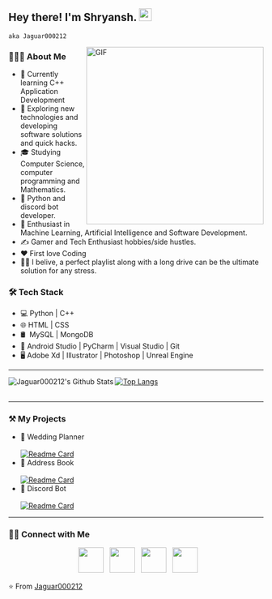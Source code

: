 ## Hey there! I'm Shryansh. <img src="https://github.com/Wizard-i/Wizard-i/blob/main/Hi.gif?raw=true" width="25">

``aka Jaguar000212``

<img align="right" alt="GIF" src="https://github.com/Wizard-i/Wizard-i/blob/main/gif2.gif.gif?raw=true" width="350"/>

### 👨🏻‍💻 About Me

- 🔭 Currently learning C++ Application Development
- 🤔 Exploring new technologies and developing software solutions and quick hacks.
- 🎓 Studying Computer Science, computer programming and Mathematics.
- 💼 Python and discord bot developer.
- 🌱 Enthusiast in Machine Learning, Artificial Intelligence and Software Development.
- ✍️ Gamer and Tech Enthusiast hobbies/side hustles.
- ❤️ First love Coding
- 😮‍💨 I belive, a perfect playlist along with a long drive can be the ultimate solution for any stress. 

### 🛠 Tech Stack

- 💻 Python | C++  
- 🌐 HTML | CSS 
- 🛢  &nbsp;MySQL | MongoDB
- 🔧 Android Studio | PyCharm | Visual Studio | Git
- 🖥 Adobe Xd | Illustrator | Photoshop | Unreal Engine

---

<img align="left" src="https://github-readme-stats.vercel.app/api?username=wizard-i&custom_title=Jaguar000212's%20Github%20Stats&include_all_commits=true&count_private=true&show_icons=true&line_height=20&title_color=7A7ADB&icon_color=2234AE&text_color=D3D3D3&bg_color=0,000000,130F40" alt="Jaguar000212's Github Stats"> 

[![Top Langs](https://github-readme-stats.vercel.app/api/top-langs/?username=wizard-i&card_width=500&line_height=20&title_color=7A7ADB&icon_color=2234AE&text_color=D3D3D3&bg_color=0,000000,130F40)](https://github.com/wizard-i/)
<br></br>

---

### ⚒️ My Projects
- 💒 Wedding Planner <br></br>
  [![Readme Card](https://github-readme-stats.vercel.app/api/pin/?username=wizard-i&repo=Wedding-Planner&line_height=20&title_color=7A7ADB&icon_color=2234AE&text_color=D3D3D3&bg_color=0,000000,130F40)](https://github.com/Wizard-i/Wedding-Planner)
- 📃 Address Book <br></br>
  [![Readme Card](https://github-readme-stats.vercel.app/api/pin/?username=wizard-i&repo=Address-Book&line_height=20&title_color=7A7ADB&icon_color=2234AE&text_color=D3D3D3&bg_color=0,000000,130F40)](https://github.com/Wizard-i/Address-Book)
- 🤖 Discord Bot <br></br>
  [![Readme Card](https://github-readme-stats.vercel.app/api/pin/?username=wizard-i&repo=Wizardi&line_height=20&title_color=7A7ADB&icon_color=2234AE&text_color=D3D3D3&bg_color=0,000000,130F40)](https://github.com/Wizard-i/Wizardi)

---

### 🤝🏻 Connect with Me

<p align="center">
&nbsp; <a href="https://twitter.com/Jaguar000212" target="_blank" rel="noopener noreferrer"><img src="https://img.icons8.com/plasticine/100/000000/twitter.png" width="50" /></a>  
&nbsp; <a href="https://www.instagram.com/Jaguar000212/" target="_blank" rel="noopener noreferrer"><img src="https://img.icons8.com/plasticine/100/000000/instagram-new.png" width="50" /></a>  
&nbsp; <a href="https://www.linkedin.com/in/Jaguar000212/" target="_blank" rel="noopener noreferrer"><img src="https://img.icons8.com/plasticine/100/000000/linkedin.png" width="50" /></a>
&nbsp; <a href="Jaguar000212@gmail.com" target="_blank" rel="noopener noreferrer"><img src="https://img.icons8.com/plasticine/100/000000/gmail.png"  width="50" /></a>
</p>

⭐️ From [Jaguar000212](https://github.com/wizard-i)
